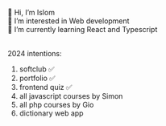👋 Hi, I’m Islom <br>
👀 I’m interested in Web development <br>
🌱 I’m currently learning React and Typescript <br><br>

2024 intentions:
1. softclub  ✅ <br>                  
2. portfolio ✅<br>
3. frontend quiz ✅ <br>
4. all javascript courses by Simon  <br>
5. all php courses by Gio  <br>
6. dictionary web app <br>

<!---
islom2202/islom2202 is a ✨ special ✨ repository because its `README.md` (this file) appears on your GitHub profile.
You can click the Preview link to take a look at your changes.
--->
